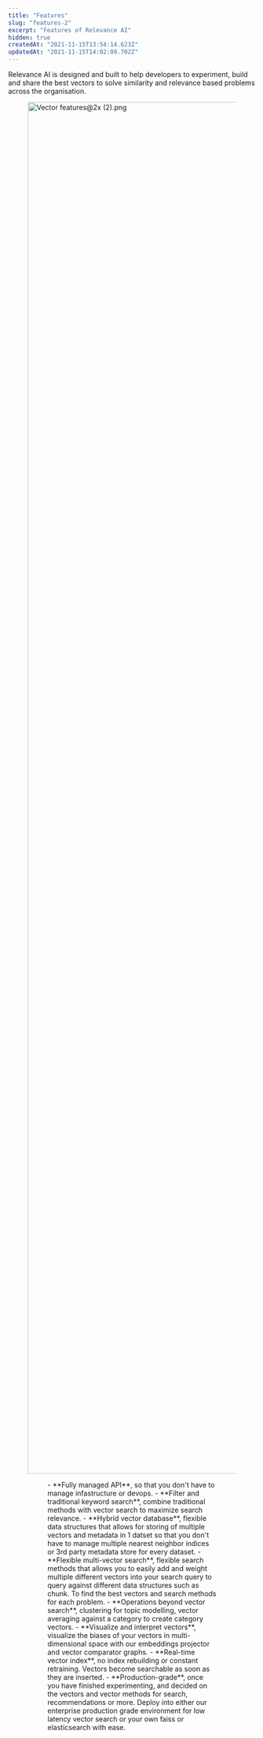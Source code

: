 ```yaml
---
title: "Features"
slug: "features-2"
excerpt: "Features of Relevance AI"
hidden: true
createdAt: "2021-11-15T13:54:14.623Z"
updatedAt: "2021-11-15T14:02:09.702Z"
---
```

Relevance AI is designed and built to help developers to experiment, build and share the best vectors to solve similarity and relevance based problems across the organisation.


<figure>
<img src="https://files.readme.io/3d63f10-Vector_features2x_2.png" width="2788" alt="Vector features@2x (2).png" />
<figcaption></figcaption>
<figure>
- **Fully managed API**, so that you don't have to manage infastructure or devops.
- **Filter and traditional keyword search**, combine traditional methods with vector search to maximize search relevance.
- **Hybrid vector database**, flexible data structures that allows for storing of multiple vectors and metadata in 1 datset so that you don't have to manage multiple nearest neighbor indices or 3rd party metadata store for every dataset.
- **Flexible multi-vector search**, flexible search methods that allows you to easily add and weight multiple different vectors into your search query to query against different data structures such as chunk. To find the best vectors and search methods for each problem.
- **Operations beyond vector search**, clustering for topic modelling, vector averaging against a category to create category vectors.
- **Visualize and interpret vectors**, visualize the biases of your vectors in multi-dimensional space with our embeddings projector and vector comparator graphs.
- **Real-time vector index**, no index rebuilding or constant retraining. Vectors become searchable as soon as they are inserted.
- **Production-grade**, once you have finished experimenting, and decided on the vectors and vector methods for search, recommendations or more. Deploy into either our enterprise production grade environment for low latency vector search or your own faiss or elasticsearch with ease.

